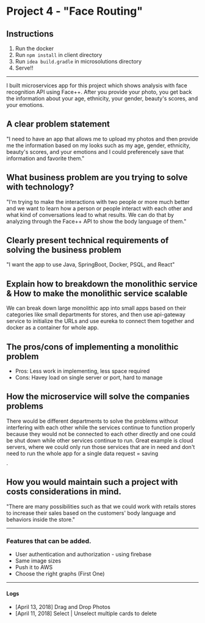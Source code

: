 # Project 4 - "Face Routing"

## Instructions
1. Run the docker
2. Run `npm install` in client directory
3. Run `idea build.gradle` in microsolutions directory
4. Serve!!

---
I built microservices app for this project which shows analysis with face recognition API using Face++. After you provide your photo, you get back the information about your age, ethnicity, your gender, beauty's scores, and your emotions. 



## A clear problem statement
"I need to have an app that allows me to upload my photos and then provide me the information based on my looks such as my age, gender, ethnicity, beauty's scores, and your emotions and I could preferencely save that information and favorite them."



## What business problem are you trying to solve with technology?
"I'm trying to make the interactions with two people or more much better and we want to learn how a person or people interact with each other and what kind of conversations lead to what results. We can do that by analyzing through the Face++ API to show the body language of them."


## Clearly present technical requirements of solving the business problem
"I want the app to use Java, SpringBoot, Docker, PSQL, and React"



## Explain how to breakdown the monolithic service & How to make the monolithic service scalable
We can break down large monolithic app into small apps based on their categories like small departments for stores, and then use api-gateway service to initialize the URLs and use eureka to connect them together and docker as a container for whole app.


## The pros/cons of implementing a monolithic problem
- Pros: Less work in implementing, less space required
- Cons: Havey load on single server or port, hard to manage

## How the microservice will solve the companies problems
There would be different departments to solve the problems without interfering with each other while the services continue to function properly because they would not be connected to each other directly and one could be shut down while other services continue to run. Great example is cloud servers, where we could only run those services that are in need and don't need to run the whole app for a single data request = saving $$$$.

## How you would maintain such a project with costs considerations in mind.
"There are many possibilities such as that we could work with retails stores to increase their sales based on the customers' body language and behaviors inside the store."


---
### Features that can be added.
- User authentication and authorization - using firebase 
- Same image sizes
- Push it to AWS
- Choose the right graphs (First One)

--- 
#### Logs
- [April 13, 2018] Drag and Drop Photos
- [April 11, 2018] Select | Unselect multiple cards to delete 

